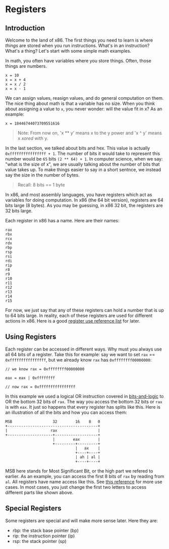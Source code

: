 # Registers

## Introduction
Welcome to the land of x86. The first things you need to learn is where _things_ are stored when you run instructions. What's in an instruction? What's a thing? Let's start with some simple math examples. 

In math, you often have variables where you store things. Often, those things are numbers. 

```
x = 10
x = x + 4
x = x / 2 
x = x - 1
```

We can assign values, reasign values, and do general computation on them. The nice thing about math is that a variable has no size. When you think about assigning a value to `x`, you never wonder: will the value fit in x? As an example:

```
x = 18446744073709551616
```

> Note: From now on, 'x ** y' means x to the y power and 'x ^ y' means x _xored_ with y. 

In the last section, we talked about bits and hex. This value is actually `0xffffffffffffffff + 1`. The number of bits it would take to represent this number would be `65` bits `(2 ** 64) + 1`. In computer science, when we say: "what is the size of x", we are usually talking about the number of bits that value takes up. To make things easier to say in a short sentnce, we instead say the size in the number of bytes. 

> Recall: 8 bits == 1 byte

In x86, and most assembly languages, you have registers which act as variables for doing computation. In x86 (the 64 bit version), registers are 64 bits large (8 bytes). As you may be guessing, in x86 32 bit, the registers are 32 bits large. 

Each register in x86 has a name. Here are their names:
```
rax
rbx
rcx
rdx
rbp
rsp
rsi
rdi
rip
r8 
r9 
r10
r11
r12
r13
r14
r15
```

For now, we just say that any of these registers can hold a number that is up to 64 bits large. In reality, each of these registers are used for different actions in x86. Here is a good [register use reference list](https://wiki.cdot.senecacollege.ca/wiki/X86_64_Register_and_Instruction_Quick_Start) for later.

## Using Registers 

Each register can be accessed in different ways. Why must you always use all 64 bits of a register. Take this for example: say we want to set `rax` == `0xffffffffffffffff`, but we already know `rax` has `0xffffffff00000000`:

```
// we know rax = 0xffffffff00000000

eax = eax | 0xffffffff 

// now rax = 0xffffffffffffffff
```

In this example we used a logical OR instruction covered in [bits-and-logic](./bits_and_logic.md) to OR the bottom 32 bits of `rax`. The way you access the bottom 32 bits or `rax` is with `eax`. It just so happens that every register has splits like this.
Here is an illustration of all the bits and how you can access them:

```
MSB                  32        16    8   0   
+----------------------------------------+
|                   rax                  |
+--------------------+-------------------+
                     |        eax        |
                     +---------+---------+
                               |   ax    |
                               +----+----+
                               | ah | al |
                               +----+----+
```

MSB here stands for Most Significant Bit, or the high part we refered to earlier. As an example, you can access the first 8 bits of `rax` by reading from `al`. All registers have name access like this. See [this reference](https://wiki.cdot.senecacollege.ca/wiki/X86_64_Register_and_Instruction_Quick_Start) for more use cases. In most cases, you just change the first two letters to access different parts like shown above. 

## Special Registers

Some registers are special and will make more sense later. Here they are:

- rbp: the stack base pointer (bp)
- rip: the instruction pointer (ip)
- rsp: the stack pointer (sp)